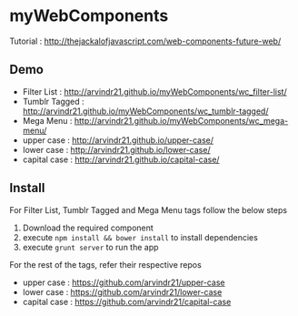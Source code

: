 myWebComponents
===============

Tutorial : http://thejackalofjavascript.com/web-components-future-web/ 

Demo
----
* Filter List : http://arvindr21.github.io/myWebComponents/wc_filter-list/
* Tumblr Tagged : http://arvindr21.github.io/myWebComponents/wc_tumblr-tagged/
* Mega Menu : http://arvindr21.github.io/myWebComponents/wc_mega-menu/
* upper case : http://arvindr21.github.io/upper-case/
* lower case : http://arvindr21.github.io/lower-case/
* capital case : http://arvindr21.github.io/capital-case/


Install
-------
For Filter List, Tumblr Tagged and Mega Menu tags follow the below steps
1. Download the required component
2. execute ```npm install && bower install``` to install dependencies
3. execute ```grunt server``` to run the app

For the rest of the tags, refer their respective repos
* upper case : https://github.com/arvindr21/upper-case
* lower case : https://github.com/arvindr21/lower-case
* capital case : https://github.com/arvindr21/capital-case
